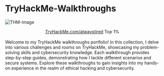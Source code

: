 # TryHackMe-Walkthroughs

![THM-image](https://github.com/xocybersec/TryHackMe-Walkthroughs/assets/91302698/5126f344-6772-4999-9d77-0670faf5bf7e)

<div align="center">
  <a href=https://tryhackme.com/p/alwaystired>TryHackMe.com/alwaystired</a> Top 1% </div>
<br>
Welcome to my TryHackMe walkthroughs portfolio! In this collection, I delve into various challenges and rooms on TryHackMe, showcasing my problem-solving skills and cybersecurity knowledge. 
Each walkthrough provides step-by-step guides, demonstrating how I tackle different scenarios and secure systems. 
Explore these walkthroughs to gain insights into my hands-on experience in the realm of ethical hacking and cybersecurity.
